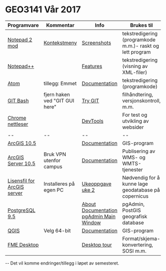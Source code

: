 # GEO3141 Vår 2017

Programvare |Kommentar|Info |Brukes til
--|--|--|--
[Notepad 2 mod](https://xhmikosr.github.io/notepad2-mod/) |[Kontekstmeny](notepad2meny.html) |[Screenshots](https://xhmikosr.github.io/notepad2-mod/screenshots) |tekstredigering (programkode m.m.)- raskt og lett program
[Notepad++](https://notepad-plus-plus.org/) | |[Features](https://notepad-plus-plus.org/features/) |tekstredigering (visning av XML-filer)
[Atom](https://atom.io/) |tillegg: Emmet|[Documentation](http://docs.emmet.io/) |tekstredigering (programkode)
[GIT Bash](https://git-scm.com/) |fjern haken ved "GIT GUI here" |[Try GIT](https://try.github.io/) |filhåndtering, versjonskontroll, m.m.
[Chrome nettleser](https://www.google.com/chrome/browser/desktop/index.html)| |[DevTools](https://developer.chrome.com/devtools) |For test og utvikling av websider
--|--|--|--
[ArcGIS 10.5](https://filesender.uninett.no/beta/?s=download&token=10f42e82-61a9-69e8-d7ce-f71f68750948) | |[Documentation](http://desktop.arcgis.com/en/documentation/) |GIS-program
[ArcGIS Server 10.5](https://copernicus.hig.no:6443/arcgis/manager/) |Bruk VPN utenfor campus  |[Documentation](http://server.arcgis.com/en/documentation/) |Publisering av WMS- og WMTS-tjenester
|[Lisensfil for ArcGIS server](docs/ArcGISGISServerAdvanced_ArcGISServer_498136.zip) |Installeres på egen PC |[Ukeoppgave uke 2](uke-2-internett.html) |Nødvendig for å kunne lage geodatabase på copernicus
[PostgreSQL 9.5](https://filesender.uninett.no/beta/?s=download&token=aa13084c-a3ca-1aff-59bb-3ff0a52b2de9) | |[About](https://www.postgresql.org/about/) [Documentation](http://postgis.net/documentation/) [pgAdmin Main Window](https://www.pgadmin.org/docs/1.22/main.html)|pgAdmin, PostGIS geografisk database
[QGIS](http://www.qgis.org/en/site/forusers/download.html) |Velg 64-bit |[Documentation](http://www.qgis.org/en/docs/index.html) |GIS-program
[FME Desktop](https://minside.hig.no/download.php?language=no_NO) | |[Desktop tour](https://www.safe.com/fme/fme-desktop/tour/) |Format/skjema-konvertering, SOSI m.m.

--
Det vil komme endringer/tillegg i løpet av semesteret.
